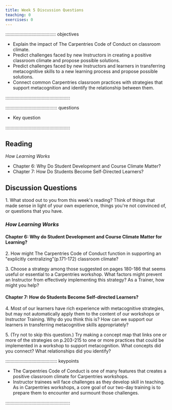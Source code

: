 ```yaml
---
title: Week 5 Discussion Questions
teaching: 0
exercises: 0
---
```


::::::::::::::::::::::::::::::::::::::: objectives

- Explain the impact of The Carpentries Code of Conduct on classroom climate.
- Predict challenges faced by new Instructors in creating a positive classroom climate and propose possible solutions.
- Predict challenges faced by new Instructors and learners in transferring metacognitive skills to a new learning process and propose possible solutions.
- Connect common Carpentries classroom practices with strategies that support metacognition and identify the relationship between them.

::::::::::::::::::::::::::::::::::::::::::::::::::

:::::::::::::::::::::::::::::::::::::::: questions

- Key question

::::::::::::::::::::::::::::::::::::::::::::::::::

## Reading

*How Learning Works*

- Chapter 6: Why Do Student Development and Course Climate Matter?
- Chapter 7: How Do Students Become Self-Directed Learners?

## Discussion Questions

1\. What stood out to you from this week's reading? Think of things that made sense in light of your own experience, things you're not convinced of, or questions that you have.

### *How Learning Works*

#### Chapter 6: Why do Student Development and Course Climate Matter for Learning?

2\. How might The Carpentries Code of Conduct function in supporting an "explicitly centralizing"(p.171-172) classroom climate?

3\. Choose a strategy among those suggested on pages 180-186 that seems useful or essential to a Carpentries workshop. What factors might prevent an Instructor from effectively implementing this strategy? As a Trainer, how might you help?

#### Chapter 7: How do Students Become Self-directed Learners?

4\. Most of our learners have rich experience with metacognitive strategies, but may not automatically apply them to the content of our workshops or Instructor Training. Why do you think this is? How can we support our learners in transferring metacognitive skills appropriately?

5\. (Try not to skip this question.) Try making a concept map that links one or more of the strategies on p.203-215 to one or more practices that could be implemented in a workshop to support metacognition. What concepts did you connect? What relationships did you identify?

:::::::::::::::::::::::::::::::::::::::: keypoints

- The Carpentries Code of Conduct is one of many features that creates a positive classroom climate for Carpentries workshops.
- Instructor trainees will face challenges as they develop skill in teaching. As in Carpentries workshops, a core goal of our two-day training is to prepare them to encounter and surmount those challenges.

::::::::::::::::::::::::::::::::::::::::::::::::::


